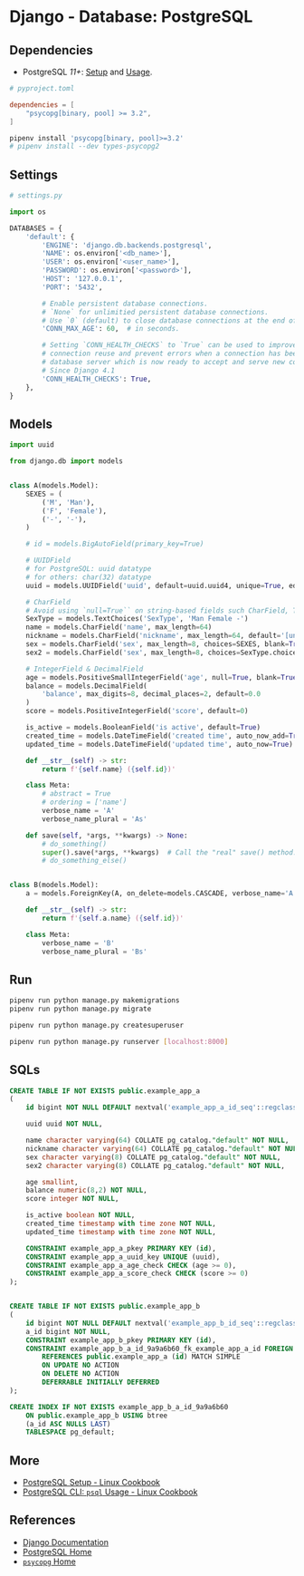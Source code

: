 # Django - Database: PostgreSQL

## Dependencies

- PostgreSQL *11+*: [Setup](https://lucas-six.github.io/linux-cookbook/cookbook/admin/postgresql/postgresql_setup)
and [Usage](https://lucas-six.github.io/linux-cookbook/cookbook/admin/postgresql/postgresql_usage).

```toml
# pyproject.toml

dependencies = [
    "psycopg[binary, pool] >= 3.2",
]
```

```bash
pipenv install 'psycopg[binary, pool]>=3.2'
# pipenv install --dev types-psycopg2
```

## Settings

```python
# settings.py

import os

DATABASES = {
    'default': {
        'ENGINE': 'django.db.backends.postgresql',
        'NAME': os.environ['<db_name>'],
        'USER': os.environ['<user_name>'],
        'PASSWORD': os.environ['<password>'],
        'HOST': '127.0.0.1',
        'PORT': '5432',

        # Enable persistent database connections.
        # `None` for unlimitied persistent database connections.
        # Use `0` (default) to close database connections at the end of each request.
        'CONN_MAX_AGE': 60,  # in seconds.

        # Setting `CONN_HEALTH_CHECKS` to `True` can be used to improve the robustness of
        # connection reuse and prevent errors when a connection has been closed by the
        # database server which is now ready to accept and serve new connections.
        # Since Django 4.1
        'CONN_HEALTH_CHECKS': True,
    },
}
```

## Models

```python
import uuid

from django.db import models


class A(models.Model):
    SEXES = (
        ('M', 'Man'),
        ('F', 'Female'),
        ('-', '-'),
    )

    # id = models.BigAutoField(primary_key=True)

    # UUIDField
    # for PostgreSQL: uuid datatype
    # for others: char(32) datatype
    uuid = models.UUIDField('uuid', default=uuid.uuid4, unique=True, editable=False)

    # CharField
    # Avoid using `null=True`` on string-based fields such CharField, TextField
    SexType = models.TextChoices('SexType', 'Man Female -')
    name = models.CharField('name', max_length=64)
    nickname = models.CharField('nickname', max_length=64, default='[unknown]')
    sex = models.CharField('sex', max_length=8, choices=SEXES, blank=True)
    sex2 = models.CharField('sex', max_length=8, choices=SexType.choices, blank=True)

    # IntegerField & DecimalField
    age = models.PositiveSmallIntegerField('age', null=True, blank=True)
    balance = models.DecimalField(
        'balance', max_digits=8, decimal_places=2, default=0.0
    )
    score = models.PositiveIntegerField('score', default=0)

    is_active = models.BooleanField('is active', default=True)
    created_time = models.DateTimeField('created time', auto_now_add=True)
    updated_time = models.DateTimeField('updated time', auto_now=True)

    def __str__(self) -> str:
        return f'{self.name} ({self.id})'

    class Meta:
        # abstract = True
        # ordering = ['name']
        verbose_name = 'A'
        verbose_name_plural = 'As'

    def save(self, *args, **kwargs) -> None:
        # do_something()
        super().save(*args, **kwargs)  # Call the "real" save() method.
        # do_something_else()


class B(models.Model):
    a = models.ForeignKey(A, on_delete=models.CASCADE, verbose_name='A')

    def __str__(self) -> str:
        return f'{self.a.name} ({self.id})'

    class Meta:
        verbose_name = 'B'
        verbose_name_plural = 'Bs'
```

## Run

```bash
pipenv run python manage.py makemigrations
pipenv run python manage.py migrate

pipenv run python manage.py createsuperuser

pipenv run python manage.py runserver [localhost:8000]
```

## SQLs

```sql
CREATE TABLE IF NOT EXISTS public.example_app_a
(
    id bigint NOT NULL DEFAULT nextval('example_app_a_id_seq'::regclass),

    uuid uuid NOT NULL,

    name character varying(64) COLLATE pg_catalog."default" NOT NULL,
    nickname character varying(64) COLLATE pg_catalog."default" NOT NULL,
    sex character varying(8) COLLATE pg_catalog."default" NOT NULL,
    sex2 character varying(8) COLLATE pg_catalog."default" NOT NULL,

    age smallint,
    balance numeric(8,2) NOT NULL,
    score integer NOT NULL,

    is_active boolean NOT NULL,
    created_time timestamp with time zone NOT NULL,
    updated_time timestamp with time zone NOT NULL,

    CONSTRAINT example_app_a_pkey PRIMARY KEY (id),
    CONSTRAINT example_app_a_uuid_key UNIQUE (uuid),
    CONSTRAINT example_app_a_age_check CHECK (age >= 0),
    CONSTRAINT example_app_a_score_check CHECK (score >= 0)
);


CREATE TABLE IF NOT EXISTS public.example_app_b
(
    id bigint NOT NULL DEFAULT nextval('example_app_b_id_seq'::regclass),
    a_id bigint NOT NULL,
    CONSTRAINT example_app_b_pkey PRIMARY KEY (id),
    CONSTRAINT example_app_b_a_id_9a9a6b60_fk_example_app_a_id FOREIGN KEY (a_id)
        REFERENCES public.example_app_a (id) MATCH SIMPLE
        ON UPDATE NO ACTION
        ON DELETE NO ACTION
        DEFERRABLE INITIALLY DEFERRED
);

CREATE INDEX IF NOT EXISTS example_app_b_a_id_9a9a6b60
    ON public.example_app_b USING btree
    (a_id ASC NULLS LAST)
    TABLESPACE pg_default;
```

## More

- [PostgreSQL Setup - Linux Cookbook](https://lucas-six.github.io/linux-cookbook/cookbook/admin/postgresql/postgresql_setup)
- [PostgreSQL CLI: `psql` Usage - Linux Cookbook](https://lucas-six.github.io/linux-cookbook/cookbook/admin/postgresql/postgresql_usage)

## References

- [Django Documentation](https://docs.djangoproject.com/)
- [PostgreSQL Home](https://www.postgresql.org/)
- [`psycopg` Home](https://www.psycopg.org/)
